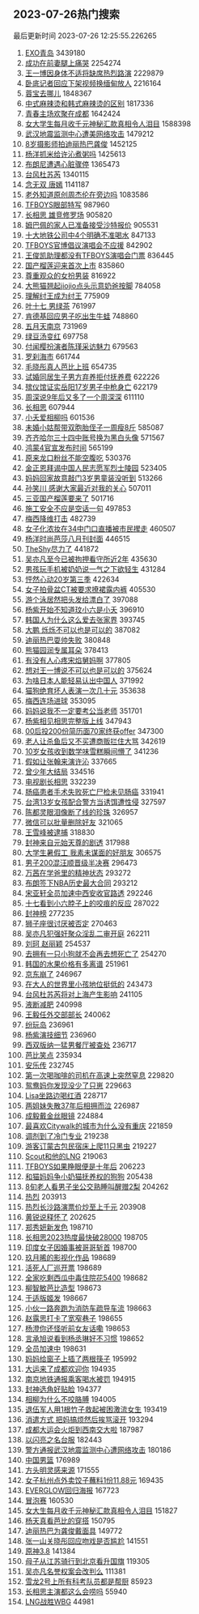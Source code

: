 ## 2023-07-26热门搜索 
最后更新时间 2023-07-26 12:25:55.226265 
1. [EXO青岛](https://s.weibo.com/weibo?q=EXO%E9%9D%92%E5%B2%9B&t=31&band_rank=6&Refer=top) 3439180
1. [成功在前妻腿上痛哭](https://s.weibo.com/weibo?q=%23%E6%88%90%E5%8A%9F%E5%9C%A8%E5%89%8D%E5%A6%BB%E8%85%BF%E4%B8%8A%E7%97%9B%E5%93%AD%23&t=31&band_rank=2&Refer=top) 2254274
1. [王一博因身体不适将缺席热烈路演](https://s.weibo.com/weibo?q=%23%E7%8E%8B%E4%B8%80%E5%8D%9A%E5%9B%A0%E8%BA%AB%E4%BD%93%E4%B8%8D%E9%80%82%E5%B0%86%E7%BC%BA%E5%B8%AD%E7%83%AD%E7%83%88%E8%B7%AF%E6%BC%94%23&t=31&band_rank=4&Refer=top) 2229879
1. [卧底记者回应下架视频换缅甸放人](https://s.weibo.com/weibo?q=%23%E5%8D%A7%E5%BA%95%E8%AE%B0%E8%80%85%E5%9B%9E%E5%BA%94%E4%B8%8B%E6%9E%B6%E8%A7%86%E9%A2%91%E6%8D%A2%E7%BC%85%E7%94%B8%E6%94%BE%E4%BA%BA%23&t=31&band_rank=44&Refer=top) 2216164
1. [蓉宝去哪儿](https://s.weibo.com/weibo?q=%23%E8%93%89%E5%AE%9D%E5%8E%BB%E5%93%AA%E5%84%BF%23&t=31&band_rank=3&Refer=top) 1848367
1. [中式麻辣烫和韩式麻辣烫的区别](https://s.weibo.com/weibo?q=%23%E4%B8%AD%E5%BC%8F%E9%BA%BB%E8%BE%A3%E7%83%AB%E5%92%8C%E9%9F%A9%E5%BC%8F%E9%BA%BB%E8%BE%A3%E7%83%AB%E7%9A%84%E5%8C%BA%E5%88%AB%23&t=31&band_rank=2&Refer=top) 1817336
1. [青春主场欢聚在成都](https://s.weibo.com/weibo?q=%23%E9%9D%92%E6%98%A5%E4%B8%BB%E5%9C%BA%E6%AC%A2%E8%81%9A%E5%9C%A8%E6%88%90%E9%83%BD%23&t=31&band_rank=3&Refer=top) 1642424
1. [女大学生每月收千元神秘汇款真相令人泪目](https://s.weibo.com/weibo?q=%23%E5%A5%B3%E5%A4%A7%E5%AD%A6%E7%94%9F%E6%AF%8F%E6%9C%88%E6%94%B6%E5%8D%83%E5%85%83%E7%A5%9E%E7%A7%98%E6%B1%87%E6%AC%BE%E7%9C%9F%E7%9B%B8%E4%BB%A4%E4%BA%BA%E6%B3%AA%E7%9B%AE%23&t=31&band_rank=4&Refer=top) 1588398
1. [武汉地震监测中心遭美网络攻击](https://s.weibo.com/weibo?q=%23%E6%AD%A6%E6%B1%89%E5%9C%B0%E9%9C%87%E7%9B%91%E6%B5%8B%E4%B8%AD%E5%BF%83%E9%81%AD%E7%BE%8E%E7%BD%91%E7%BB%9C%E6%94%BB%E5%87%BB%23&t=31&band_rank=5&Refer=top) 1479212
1. [8岁摄影师拍迪丽热巴龚俊](https://s.weibo.com/weibo?q=%238%E5%B2%81%E6%91%84%E5%BD%B1%E5%B8%88%E6%8B%8D%E8%BF%AA%E4%B8%BD%E7%83%AD%E5%B7%B4%E9%BE%9A%E4%BF%8A%23&t=31&band_rank=18&Refer=top) 1452125
1. [杨洋抓米给许沁煮粥吗](https://s.weibo.com/weibo?q=%23%E6%9D%A8%E6%B4%8B%E6%8A%93%E7%B1%B3%E7%BB%99%E8%AE%B8%E6%B2%81%E7%85%AE%E7%B2%A5%E5%90%97%23&t=31&band_rank=39&Refer=top) 1425613
1. [布朗尼遭遇心脏骤停](https://s.weibo.com/weibo?q=%23%E5%B8%83%E6%9C%97%E5%B0%BC%E9%81%AD%E9%81%87%E5%BF%83%E8%84%8F%E9%AA%A4%E5%81%9C%23&t=31&band_rank=1&Refer=top) 1365473
1. [台风杜苏芮](https://s.weibo.com/weibo?q=%E5%8F%B0%E9%A3%8E%E6%9D%9C%E8%8B%8F%E8%8A%AE&t=31&band_rank=4&Refer=top) 1340115
1. [念无双 唐嫣](https://s.weibo.com/weibo?q=%E5%BF%B5%E6%97%A0%E5%8F%8C%20%E5%94%90%E5%AB%A3&t=31&band_rank=15&Refer=top) 1141187
1. [老外知道原创周杰伦在旁边吗](https://s.weibo.com/weibo?q=%23%E8%80%81%E5%A4%96%E7%9F%A5%E9%81%93%E5%8E%9F%E5%88%9B%E5%91%A8%E6%9D%B0%E4%BC%A6%E5%9C%A8%E6%97%81%E8%BE%B9%E5%90%97%23&t=31&band_rank=11&Refer=top) 1083586
1. [TFBOYS眼部特写](https://s.weibo.com/weibo?q=%23TFBOYS%E7%9C%BC%E9%83%A8%E7%89%B9%E5%86%99%23&t=31&band_rank=11&Refer=top) 987960
1. [长相思 雄竞修罗场](https://s.weibo.com/weibo?q=%E9%95%BF%E7%9B%B8%E6%80%9D%20%E9%9B%84%E7%AB%9E%E4%BF%AE%E7%BD%97%E5%9C%BA&t=31&band_rank=6&Refer=top) 905820
1. [姆巴佩的家人已准备接受沙特报价](https://s.weibo.com/weibo?q=%23%E5%A7%86%E5%B7%B4%E4%BD%A9%E7%9A%84%E5%AE%B6%E4%BA%BA%E5%B7%B2%E5%87%86%E5%A4%87%E6%8E%A5%E5%8F%97%E6%B2%99%E7%89%B9%E6%8A%A5%E4%BB%B7%23&t=31&band_rank=5&Refer=top) 905531
1. [十大地铁公司中4个明确不准喝水](https://s.weibo.com/weibo?q=%23%E5%8D%81%E5%A4%A7%E5%9C%B0%E9%93%81%E5%85%AC%E5%8F%B8%E4%B8%AD4%E4%B8%AA%E6%98%8E%E7%A1%AE%E4%B8%8D%E5%87%86%E5%96%9D%E6%B0%B4%23&t=31&band_rank=23&Refer=top) 847133
1. [TFBOYS官博倡议演唱会不应援](https://s.weibo.com/weibo?q=%23TFBOYS%E5%AE%98%E5%8D%9A%E5%80%A1%E8%AE%AE%E6%BC%94%E5%94%B1%E4%BC%9A%E4%B8%8D%E5%BA%94%E6%8F%B4%23&t=31&band_rank=2&Refer=top) 842902
1. [王俊凯助理都没有TFBOYS演唱会门票](https://s.weibo.com/weibo?q=%23%E7%8E%8B%E4%BF%8A%E5%87%AF%E5%8A%A9%E7%90%86%E9%83%BD%E6%B2%A1%E6%9C%89TFBOYS%E6%BC%94%E5%94%B1%E4%BC%9A%E9%97%A8%E7%A5%A8%23&t=31&band_rank=14&Refer=top) 836445
1. [国产榴莲迎来首次上市](https://s.weibo.com/weibo?q=%23%E5%9B%BD%E4%BA%A7%E6%A6%B4%E8%8E%B2%E8%BF%8E%E6%9D%A5%E9%A6%96%E6%AC%A1%E4%B8%8A%E5%B8%82%23&t=31&band_rank=7&Refer=top) 835860
1. [尊重观众的女扮男装](https://s.weibo.com/weibo?q=%E5%B0%8A%E9%87%8D%E8%A7%82%E4%BC%97%E7%9A%84%E5%A5%B3%E6%89%AE%E7%94%B7%E8%A3%85&t=31&band_rank=20&Refer=top) 816922
1. [大熊猫翘起jiojio点头示意奶爸按脚](https://s.weibo.com/weibo?q=%23%E5%A4%A7%E7%86%8A%E7%8C%AB%E7%BF%98%E8%B5%B7jiojio%E7%82%B9%E5%A4%B4%E7%A4%BA%E6%84%8F%E5%A5%B6%E7%88%B8%E6%8C%89%E8%84%9A%23&t=31&band_rank=46&Refer=top) 784058
1. [理解纣王成为纣王](https://s.weibo.com/weibo?q=%23%E7%90%86%E8%A7%A3%E7%BA%A3%E7%8E%8B%E6%88%90%E4%B8%BA%E7%BA%A3%E7%8E%8B%23&t=31&band_rank=14&Refer=top) 775909
1. [叶十七 男绿茶](https://s.weibo.com/weibo?q=%E5%8F%B6%E5%8D%81%E4%B8%83%20%E7%94%B7%E7%BB%BF%E8%8C%B6&t=31&band_rank=4&Refer=top) 761997
1. [肯德基回应男子吃出生牛蛙](https://s.weibo.com/weibo?q=%23%E8%82%AF%E5%BE%B7%E5%9F%BA%E5%9B%9E%E5%BA%94%E7%94%B7%E5%AD%90%E5%90%83%E5%87%BA%E7%94%9F%E7%89%9B%E8%9B%99%23&t=31&band_rank=5&Refer=top) 748860
1. [五月天南京](https://s.weibo.com/weibo?q=%23%E4%BA%94%E6%9C%88%E5%A4%A9%E5%8D%97%E4%BA%AC%23&t=31&band_rank=26&Refer=top) 731969
1. [绿豆汤变红](https://s.weibo.com/weibo?q=%E7%BB%BF%E8%B1%86%E6%B1%A4%E5%8F%98%E7%BA%A2&t=31&band_rank=30&Refer=top) 697758
1. [付闻樱扮演者陈瑾采访魅力](https://s.weibo.com/weibo?q=%E4%BB%98%E9%97%BB%E6%A8%B1%E6%89%AE%E6%BC%94%E8%80%85%E9%99%88%E7%91%BE%E9%87%87%E8%AE%BF%E9%AD%85%E5%8A%9B&t=31&band_rank=31&Refer=top) 679563
1. [罗刹海市](https://s.weibo.com/weibo?q=%E7%BD%97%E5%88%B9%E6%B5%B7%E5%B8%82&t=31&band_rank=7&Refer=top) 661744
1. [毛晓彤真人芭比上班](https://s.weibo.com/weibo?q=%23%E6%AF%9B%E6%99%93%E5%BD%A4%E7%9C%9F%E4%BA%BA%E8%8A%AD%E6%AF%94%E4%B8%8A%E7%8F%AD%23&t=31&band_rank=12&Refer=top) 654735
1. [试婚同居生子男方弃养拒付抚养费](https://s.weibo.com/weibo?q=%23%E8%AF%95%E5%A9%9A%E5%90%8C%E5%B1%85%E7%94%9F%E5%AD%90%E7%94%B7%E6%96%B9%E5%BC%83%E5%85%BB%E6%8B%92%E4%BB%98%E6%8A%9A%E5%85%BB%E8%B4%B9%23&t=31&band_rank=36&Refer=top) 622226
1. [殡仪馆证实岳阳17岁男子中枪身亡](https://s.weibo.com/weibo?q=%23%E6%AE%A1%E4%BB%AA%E9%A6%86%E8%AF%81%E5%AE%9E%E5%B2%B3%E9%98%B317%E5%B2%81%E7%94%B7%E5%AD%90%E4%B8%AD%E6%9E%AA%E8%BA%AB%E4%BA%A1%23&t=31&band_rank=11&Refer=top) 622179
1. [周深说9年后又多了一个周深深](https://s.weibo.com/weibo?q=%23%E5%91%A8%E6%B7%B1%E8%AF%B49%E5%B9%B4%E5%90%8E%E5%8F%88%E5%A4%9A%E4%BA%86%E4%B8%80%E4%B8%AA%E5%91%A8%E6%B7%B1%E6%B7%B1%23&t=31&band_rank=14&Refer=top) 611110
1. [长相思](https://s.weibo.com/weibo?q=%E9%95%BF%E7%9B%B8%E6%80%9D&t=31&band_rank=8&Refer=top) 607944
1. [小夭爱相柳吗](https://s.weibo.com/weibo?q=%23%E5%B0%8F%E5%A4%AD%E7%88%B1%E7%9B%B8%E6%9F%B3%E5%90%97%23&t=31&band_rank=12&Refer=top) 601536
1. [未婚小姑帮带双胞胎侄子一周瘦8斤](https://s.weibo.com/weibo?q=%23%E6%9C%AA%E5%A9%9A%E5%B0%8F%E5%A7%91%E5%B8%AE%E5%B8%A6%E5%8F%8C%E8%83%9E%E8%83%8E%E4%BE%84%E5%AD%90%E4%B8%80%E5%91%A8%E7%98%A68%E6%96%A4%23&t=31&band_rank=18&Refer=top) 585087
1. [齐齐哈尔三十四中账号换为黑白头像](https://s.weibo.com/weibo?q=%23%E9%BD%90%E9%BD%90%E5%93%88%E5%B0%94%E4%B8%89%E5%8D%81%E5%9B%9B%E4%B8%AD%E8%B4%A6%E5%8F%B7%E6%8D%A2%E4%B8%BA%E9%BB%91%E7%99%BD%E5%A4%B4%E5%83%8F%23&t=31&band_rank=15&Refer=top) 571567
1. [鸿蒙4官宣发布时间](https://s.weibo.com/weibo?q=%23%E9%B8%BF%E8%92%994%E5%AE%98%E5%AE%A3%E5%8F%91%E5%B8%83%E6%97%B6%E9%97%B4%23&t=31&band_rank=28&Refer=top) 565199
1. [原来龙口粉丝不能空腹吃](https://s.weibo.com/weibo?q=%E5%8E%9F%E6%9D%A5%E9%BE%99%E5%8F%A3%E7%B2%89%E4%B8%9D%E4%B8%8D%E8%83%BD%E7%A9%BA%E8%85%B9%E5%90%83&t=31&band_rank=14&Refer=top) 530376
1. [金正恩拜谒中国人民志愿军烈士陵园](https://s.weibo.com/weibo?q=%23%E9%87%91%E6%AD%A3%E6%81%A9%E6%8B%9C%E8%B0%92%E4%B8%AD%E5%9B%BD%E4%BA%BA%E6%B0%91%E5%BF%97%E6%84%BF%E5%86%9B%E7%83%88%E5%A3%AB%E9%99%B5%E5%9B%AD%23&t=31&band_rank=31&Refer=top) 523405
1. [妈妈回家故意敲门3岁男童装没听到](https://s.weibo.com/weibo?q=%23%E5%A6%88%E5%A6%88%E5%9B%9E%E5%AE%B6%E6%95%85%E6%84%8F%E6%95%B2%E9%97%A83%E5%B2%81%E7%94%B7%E7%AB%A5%E8%A3%85%E6%B2%A1%E5%90%AC%E5%88%B0%23&t=31&band_rank=14&Refer=top) 513266
1. [孙笑川 感谢大家最近对我的关心](https://s.weibo.com/weibo?q=%E5%AD%99%E7%AC%91%E5%B7%9D%20%E6%84%9F%E8%B0%A2%E5%A4%A7%E5%AE%B6%E6%9C%80%E8%BF%91%E5%AF%B9%E6%88%91%E7%9A%84%E5%85%B3%E5%BF%83&t=31&band_rank=9&Refer=top) 507011
1. [三亚国产榴莲要来了](https://s.weibo.com/weibo?q=%23%E4%B8%89%E4%BA%9A%E5%9B%BD%E4%BA%A7%E6%A6%B4%E8%8E%B2%E8%A6%81%E6%9D%A5%E4%BA%86%23&t=31&band_rank=10&Refer=top) 501716
1. [施工安全不应是空话一句](https://s.weibo.com/weibo?q=%23%E6%96%BD%E5%B7%A5%E5%AE%89%E5%85%A8%E4%B8%8D%E5%BA%94%E6%98%AF%E7%A9%BA%E8%AF%9D%E4%B8%80%E5%8F%A5%23&t=31&band_rank=10&Refer=top) 497853
1. [梅西降维打击](https://s.weibo.com/weibo?q=%23%E6%A2%85%E8%A5%BF%E9%99%8D%E7%BB%B4%E6%89%93%E5%87%BB%23&t=31&band_rank=43&Refer=top) 482739
1. [女子化浓妆在34中门口直播被市民撵走](https://s.weibo.com/weibo?q=%23%E5%A5%B3%E5%AD%90%E5%8C%96%E6%B5%93%E5%A6%86%E5%9C%A834%E4%B8%AD%E9%97%A8%E5%8F%A3%E7%9B%B4%E6%92%AD%E8%A2%AB%E5%B8%82%E6%B0%91%E6%92%B5%E8%B5%B0%23&t=31&band_rank=12&Refer=top) 460507
1. [杨洋时尚芭莎八月刊封面](https://s.weibo.com/weibo?q=%23%E6%9D%A8%E6%B4%8B%E6%97%B6%E5%B0%9A%E8%8A%AD%E8%8E%8E%E5%85%AB%E6%9C%88%E5%88%8A%E5%B0%81%E9%9D%A2%23&t=31&band_rank=22&Refer=top) 446515
1. [TheShy尽力了](https://s.weibo.com/weibo?q=TheShy%E5%B0%BD%E5%8A%9B%E4%BA%86&t=31&band_rank=25&Refer=top) 441872
1. [吴亦凡至今已被拘押看守所近2年](https://s.weibo.com/weibo?q=%23%E5%90%B4%E4%BA%A6%E5%87%A1%E8%87%B3%E4%BB%8A%E5%B7%B2%E8%A2%AB%E6%8B%98%E6%8A%BC%E7%9C%8B%E5%AE%88%E6%89%80%E8%BF%912%E5%B9%B4%23&t=31&band_rank=13&Refer=top) 435630
1. [男孩玩手机被奶奶说一气之下欲轻生](https://s.weibo.com/weibo?q=%23%E7%94%B7%E5%AD%A9%E7%8E%A9%E6%89%8B%E6%9C%BA%E8%A2%AB%E5%A5%B6%E5%A5%B6%E8%AF%B4%E4%B8%80%E6%B0%94%E4%B9%8B%E4%B8%8B%E6%AC%B2%E8%BD%BB%E7%94%9F%23&t=31&band_rank=33&Refer=top) 431284
1. [怦然心动20岁第三季](https://s.weibo.com/weibo?q=%23%E6%80%A6%E7%84%B6%E5%BF%83%E5%8A%A820%E5%B2%81%E7%AC%AC%E4%B8%89%E5%AD%A3%23&t=31&band_rank=16&Refer=top) 422634
1. [女子拍骨盆CT被要求撩裙露内裤](https://s.weibo.com/weibo?q=%23%E5%A5%B3%E5%AD%90%E6%8B%8D%E9%AA%A8%E7%9B%86CT%E8%A2%AB%E8%A6%81%E6%B1%82%E6%92%A9%E8%A3%99%E9%9C%B2%E5%86%85%E8%A3%A4%23&t=31&band_rank=32&Refer=top) 405530
1. [游个泳居然把头发给漂白了](https://s.weibo.com/weibo?q=%23%E6%B8%B8%E4%B8%AA%E6%B3%B3%E5%B1%85%E7%84%B6%E6%8A%8A%E5%A4%B4%E5%8F%91%E7%BB%99%E6%BC%82%E7%99%BD%E4%BA%86%23&t=31&band_rank=22&Refer=top) 397088
1. [杨紫开始不知道玟小六是小夭](https://s.weibo.com/weibo?q=%23%E6%9D%A8%E7%B4%AB%E5%BC%80%E5%A7%8B%E4%B8%8D%E7%9F%A5%E9%81%93%E7%8E%9F%E5%B0%8F%E5%85%AD%E6%98%AF%E5%B0%8F%E5%A4%AD%23&t=31&band_rank=16&Refer=top) 396910
1. [韩国人为什么这么爱去张家界](https://s.weibo.com/weibo?q=%23%E9%9F%A9%E5%9B%BD%E4%BA%BA%E4%B8%BA%E4%BB%80%E4%B9%88%E8%BF%99%E4%B9%88%E7%88%B1%E5%8E%BB%E5%BC%A0%E5%AE%B6%E7%95%8C%23&t=31&band_rank=21&Refer=top) 393745
1. [大鹏 烁烁不可以也是可以的](https://s.weibo.com/weibo?q=%E5%A4%A7%E9%B9%8F%20%E7%83%81%E7%83%81%E4%B8%8D%E5%8F%AF%E4%BB%A5%E4%B9%9F%E6%98%AF%E5%8F%AF%E4%BB%A5%E7%9A%84&t=31&band_rank=41&Refer=top) 387082
1. [迪丽热巴耍帅失败](https://s.weibo.com/weibo?q=%23%E8%BF%AA%E4%B8%BD%E7%83%AD%E5%B7%B4%E8%80%8D%E5%B8%85%E5%A4%B1%E8%B4%A5%23&t=31&band_rank=24&Refer=top) 380848
1. [熊猫园润专属耳朵](https://s.weibo.com/weibo?q=%23%E7%86%8A%E7%8C%AB%E5%9B%AD%E6%B6%A6%E4%B8%93%E5%B1%9E%E8%80%B3%E6%9C%B5%23&t=31&band_rank=49&Refer=top) 378413
1. [有没有人心疼宋焰舅妈啊](https://s.weibo.com/weibo?q=%23%E6%9C%89%E6%B2%A1%E6%9C%89%E4%BA%BA%E5%BF%83%E7%96%BC%E5%AE%8B%E7%84%B0%E8%88%85%E5%A6%88%E5%95%8A%23&t=31&band_rank=17&Refer=top) 377805
1. [想对王一博说不可以也是可以的](https://s.weibo.com/weibo?q=%23%E6%83%B3%E5%AF%B9%E7%8E%8B%E4%B8%80%E5%8D%9A%E8%AF%B4%E4%B8%8D%E5%8F%AF%E4%BB%A5%E4%B9%9F%E6%98%AF%E5%8F%AF%E4%BB%A5%E7%9A%84%23&t=31&band_rank=15&Refer=top) 375624
1. [为啥日本人能轻易认出中国人](https://s.weibo.com/weibo?q=%23%E4%B8%BA%E5%95%A5%E6%97%A5%E6%9C%AC%E4%BA%BA%E8%83%BD%E8%BD%BB%E6%98%93%E8%AE%A4%E5%87%BA%E4%B8%AD%E5%9B%BD%E4%BA%BA%23&t=31&band_rank=21&Refer=top) 371992
1. [猫狗绝育坏人表演一次几十元](https://s.weibo.com/weibo?q=%23%E7%8C%AB%E7%8B%97%E7%BB%9D%E8%82%B2%E5%9D%8F%E4%BA%BA%E8%A1%A8%E6%BC%94%E4%B8%80%E6%AC%A1%E5%87%A0%E5%8D%81%E5%85%83%23&t=31&band_rank=38&Refer=top) 353638
1. [梅西连场进球](https://s.weibo.com/weibo?q=%23%E6%A2%85%E8%A5%BF%E8%BF%9E%E5%9C%BA%E8%BF%9B%E7%90%83%23&t=31&band_rank=17&Refer=top) 353095
1. [妈妈说我不一定要考公当老师](https://s.weibo.com/weibo?q=%23%E5%A6%88%E5%A6%88%E8%AF%B4%E6%88%91%E4%B8%8D%E4%B8%80%E5%AE%9A%E8%A6%81%E8%80%83%E5%85%AC%E5%BD%93%E8%80%81%E5%B8%88%23&t=31&band_rank=29&Refer=top) 351701
1. [杨紫相见相思完整版上线](https://s.weibo.com/weibo?q=%23%E6%9D%A8%E7%B4%AB%E7%9B%B8%E8%A7%81%E7%9B%B8%E6%80%9D%E5%AE%8C%E6%95%B4%E7%89%88%E4%B8%8A%E7%BA%BF%23&t=31&band_rank=33&Refer=top) 347943
1. [00后投200份简历面70家终获offer](https://s.weibo.com/weibo?q=%2300%E5%90%8E%E6%8A%95200%E4%BB%BD%E7%AE%80%E5%8E%86%E9%9D%A270%E5%AE%B6%E7%BB%88%E8%8E%B7offer%23&t=31&band_rank=22&Refer=top) 347300
1. [老人让杀鱼后又不买遭商贩拦住大骂](https://s.weibo.com/weibo?q=%23%E8%80%81%E4%BA%BA%E8%AE%A9%E6%9D%80%E9%B1%BC%E5%90%8E%E5%8F%88%E4%B8%8D%E4%B9%B0%E9%81%AD%E5%95%86%E8%B4%A9%E6%8B%A6%E4%BD%8F%E5%A4%A7%E9%AA%82%23&t=31&band_rank=23&Refer=top) 342619
1. [10岁女孩收到数学味雪糕瞬间懵了](https://s.weibo.com/weibo?q=%2310%E5%B2%81%E5%A5%B3%E5%AD%A9%E6%94%B6%E5%88%B0%E6%95%B0%E5%AD%A6%E5%91%B3%E9%9B%AA%E7%B3%95%E7%9E%AC%E9%97%B4%E6%87%B5%E4%BA%86%23&t=31&band_rank=33&Refer=top) 341236
1. [假如让张翰来演许沁](https://s.weibo.com/weibo?q=%23%E5%81%87%E5%A6%82%E8%AE%A9%E5%BC%A0%E7%BF%B0%E6%9D%A5%E6%BC%94%E8%AE%B8%E6%B2%81%23&t=31&band_rank=26&Refer=top) 337665
1. [曾少年大结局](https://s.weibo.com/weibo?q=%E6%9B%BE%E5%B0%91%E5%B9%B4%E5%A4%A7%E7%BB%93%E5%B1%80&t=31&band_rank=19&Refer=top) 334516
1. [电视剧长相思](https://s.weibo.com/weibo?q=%E7%94%B5%E8%A7%86%E5%89%A7%E9%95%BF%E7%9B%B8%E6%80%9D&t=31&band_rank=20&Refer=top) 332239
1. [肠癌患者手术失败死亡尸检未见肠癌](https://s.weibo.com/weibo?q=%23%E8%82%A0%E7%99%8C%E6%82%A3%E8%80%85%E6%89%8B%E6%9C%AF%E5%A4%B1%E8%B4%A5%E6%AD%BB%E4%BA%A1%E5%B0%B8%E6%A3%80%E6%9C%AA%E8%A7%81%E8%82%A0%E7%99%8C%23&t=31&band_rank=21&Refer=top) 331941
1. [台湾13岁女孩配合警方当诱饵遭性侵](https://s.weibo.com/weibo?q=%23%E5%8F%B0%E6%B9%BE13%E5%B2%81%E5%A5%B3%E5%AD%A9%E9%85%8D%E5%90%88%E8%AD%A6%E6%96%B9%E5%BD%93%E8%AF%B1%E9%A5%B5%E9%81%AD%E6%80%A7%E4%BE%B5%23&t=31&band_rank=22&Refer=top) 327597
1. [陈都灵眼泪像断了线的珍珠](https://s.weibo.com/weibo?q=%23%E9%99%88%E9%83%BD%E7%81%B5%E7%9C%BC%E6%B3%AA%E5%83%8F%E6%96%AD%E4%BA%86%E7%BA%BF%E7%9A%84%E7%8F%8D%E7%8F%A0%23&t=31&band_rank=25&Refer=top) 326957
1. [微信可以批量删除好友](https://s.weibo.com/weibo?q=%23%E5%BE%AE%E4%BF%A1%E5%8F%AF%E4%BB%A5%E6%89%B9%E9%87%8F%E5%88%A0%E9%99%A4%E5%A5%BD%E5%8F%8B%23&t=31&band_rank=23&Refer=top) 321065
1. [王雪峰被逮捕](https://s.weibo.com/weibo?q=%23%E7%8E%8B%E9%9B%AA%E5%B3%B0%E8%A2%AB%E9%80%AE%E6%8D%95%23&t=31&band_rank=24&Refer=top) 318830
1. [封神来自元始天尊的剧透](https://s.weibo.com/weibo?q=%23%E5%B0%81%E7%A5%9E%E6%9D%A5%E8%87%AA%E5%85%83%E5%A7%8B%E5%A4%A9%E5%B0%8A%E7%9A%84%E5%89%A7%E9%80%8F%23&t=31&band_rank=40&Refer=top) 317988
1. [大学生暑假工 我素未谋面的好朋友](https://s.weibo.com/weibo?q=%E5%A4%A7%E5%AD%A6%E7%94%9F%E6%9A%91%E5%81%87%E5%B7%A5%20%E6%88%91%E7%B4%A0%E6%9C%AA%E8%B0%8B%E9%9D%A2%E7%9A%84%E5%A5%BD%E6%9C%8B%E5%8F%8B&t=31&band_rank=32&Refer=top) 306575
1. [男子200混汪顺晋级半决赛](https://s.weibo.com/weibo?q=%23%E7%94%B7%E5%AD%90200%E6%B7%B7%E6%B1%AA%E9%A1%BA%E6%99%8B%E7%BA%A7%E5%8D%8A%E5%86%B3%E8%B5%9B%23&t=31&band_rank=26&Refer=top) 296473
1. [万茜在学爸里的精神状态](https://s.weibo.com/weibo?q=%23%E4%B8%87%E8%8C%9C%E5%9C%A8%E5%AD%A6%E7%88%B8%E9%87%8C%E7%9A%84%E7%B2%BE%E7%A5%9E%E7%8A%B6%E6%80%81%23&t=31&band_rank=28&Refer=top) 293272
1. [布朗签下NBA历史最大合同](https://s.weibo.com/weibo?q=%23%E5%B8%83%E6%9C%97%E7%AD%BE%E4%B8%8BNBA%E5%8E%86%E5%8F%B2%E6%9C%80%E5%A4%A7%E5%90%88%E5%90%8C%23&t=31&band_rank=28&Refer=top) 293212
1. [宋亚轩全员加速中西安收官路透](https://s.weibo.com/weibo?q=%23%E5%AE%8B%E4%BA%9A%E8%BD%A9%E5%85%A8%E5%91%98%E5%8A%A0%E9%80%9F%E4%B8%AD%E8%A5%BF%E5%AE%89%E6%94%B6%E5%AE%98%E8%B7%AF%E9%80%8F%23&t=31&band_rank=31&Refer=top) 292246
1. [十七看到小六脖子上的咬痕的反应](https://s.weibo.com/weibo?q=%23%E5%8D%81%E4%B8%83%E7%9C%8B%E5%88%B0%E5%B0%8F%E5%85%AD%E8%84%96%E5%AD%90%E4%B8%8A%E7%9A%84%E5%92%AC%E7%97%95%E7%9A%84%E5%8F%8D%E5%BA%94%23&t=31&band_rank=49&Refer=top) 287022
1. [封神榜](https://s.weibo.com/weibo?q=%E5%B0%81%E7%A5%9E%E6%A6%9C&t=31&band_rank=27&Refer=top) 277235
1. [狮子座很讨厌被否定](https://s.weibo.com/weibo?q=%E7%8B%AE%E5%AD%90%E5%BA%A7%E5%BE%88%E8%AE%A8%E5%8E%8C%E8%A2%AB%E5%90%A6%E5%AE%9A&t=31&band_rank=50&Refer=top) 270463
1. [吴亦凡犯强奸聚众淫乱二审开庭](https://s.weibo.com/weibo?q=%23%E5%90%B4%E4%BA%A6%E5%87%A1%E7%8A%AF%E5%BC%BA%E5%A5%B8%E8%81%9A%E4%BC%97%E6%B7%AB%E4%B9%B1%E4%BA%8C%E5%AE%A1%E5%BC%80%E5%BA%AD%23&t=31&band_rank=39&Refer=top) 262211
1. [刘珂 赵丽颖](https://s.weibo.com/weibo?q=%E5%88%98%E7%8F%82%20%E8%B5%B5%E4%B8%BD%E9%A2%96&t=31&band_rank=28&Refer=top) 254537
1. [去拥有一只小狗就不会再去想死亡了](https://s.weibo.com/weibo?q=%E5%8E%BB%E6%8B%A5%E6%9C%89%E4%B8%80%E5%8F%AA%E5%B0%8F%E7%8B%97%E5%B0%B1%E4%B8%8D%E4%BC%9A%E5%86%8D%E5%8E%BB%E6%83%B3%E6%AD%BB%E4%BA%A1%E4%BA%86&t=31&band_rank=29&Refer=top) 254270
1. [韩国的水果价格有多离谱](https://s.weibo.com/weibo?q=%E9%9F%A9%E5%9B%BD%E7%9A%84%E6%B0%B4%E6%9E%9C%E4%BB%B7%E6%A0%BC%E6%9C%89%E5%A4%9A%E7%A6%BB%E8%B0%B1&t=31&band_rank=30&Refer=top) 251961
1. [京东崩了](https://s.weibo.com/weibo?q=%E4%BA%AC%E4%B8%9C%E5%B4%A9%E4%BA%86&t=31&band_rank=31&Refer=top) 246967
1. [在大人的世界里小孩地位挺低的](https://s.weibo.com/weibo?q=%23%E5%9C%A8%E5%A4%A7%E4%BA%BA%E7%9A%84%E4%B8%96%E7%95%8C%E9%87%8C%E5%B0%8F%E5%AD%A9%E5%9C%B0%E4%BD%8D%E6%8C%BA%E4%BD%8E%E7%9A%84%23&t=31&band_rank=32&Refer=top) 243473
1. [台风杜苏芮将对上海产生影响](https://s.weibo.com/weibo?q=%23%E5%8F%B0%E9%A3%8E%E6%9D%9C%E8%8B%8F%E8%8A%AE%E5%B0%86%E5%AF%B9%E4%B8%8A%E6%B5%B7%E4%BA%A7%E7%94%9F%E5%BD%B1%E5%93%8D%23&t=31&band_rank=34&Refer=top) 241105
1. [液断减肥](https://s.weibo.com/weibo?q=%E6%B6%B2%E6%96%AD%E5%87%8F%E8%82%A5&t=31&band_rank=37&Refer=top) 240998
1. [王毅任外交部部长](https://s.weibo.com/weibo?q=%23%E7%8E%8B%E6%AF%85%E4%BB%BB%E5%A4%96%E4%BA%A4%E9%83%A8%E9%83%A8%E9%95%BF%23&t=31&band_rank=33&Refer=top) 240062
1. [纷玩岛](https://s.weibo.com/weibo?q=%E7%BA%B7%E7%8E%A9%E5%B2%9B&t=31&band_rank=41&Refer=top) 236961
1. [杨紫演技细节](https://s.weibo.com/weibo?q=%23%E6%9D%A8%E7%B4%AB%E6%BC%94%E6%8A%80%E7%BB%86%E8%8A%82%23&t=31&band_rank=20&Refer=top) 236960
1. [西双版纳一猛男餐厅被查处](https://s.weibo.com/weibo?q=%23%E8%A5%BF%E5%8F%8C%E7%89%88%E7%BA%B3%E4%B8%80%E7%8C%9B%E7%94%B7%E9%A4%90%E5%8E%85%E8%A2%AB%E6%9F%A5%E5%A4%84%23&t=31&band_rank=35&Refer=top) 236717
1. [芭比笑点](https://s.weibo.com/weibo?q=%E8%8A%AD%E6%AF%94%E7%AC%91%E7%82%B9&t=31&band_rank=34&Refer=top) 235934
1. [安乐传](https://s.weibo.com/weibo?q=%E5%AE%89%E4%B9%90%E4%BC%A0&t=31&band_rank=35&Refer=top) 232745
1. [第一次喝咖啡的司机在高速上突然窒息](https://s.weibo.com/weibo?q=%23%E7%AC%AC%E4%B8%80%E6%AC%A1%E5%96%9D%E5%92%96%E5%95%A1%E7%9A%84%E5%8F%B8%E6%9C%BA%E5%9C%A8%E9%AB%98%E9%80%9F%E4%B8%8A%E7%AA%81%E7%84%B6%E7%AA%92%E6%81%AF%23&t=31&band_rank=35&Refer=top) 229820
1. [鸳鸯妈你发现没少了只崽](https://s.weibo.com/weibo?q=%23%E9%B8%B3%E9%B8%AF%E5%A6%88%E4%BD%A0%E5%8F%91%E7%8E%B0%E6%B2%A1%E5%B0%91%E4%BA%86%E5%8F%AA%E5%B4%BD%23&t=31&band_rank=37&Refer=top) 229663
1. [Lisa坐路边喝红酒](https://s.weibo.com/weibo?q=%23Lisa%E5%9D%90%E8%B7%AF%E8%BE%B9%E5%96%9D%E7%BA%A2%E9%85%92%23&t=31&band_rank=36&Refer=top) 228717
1. [两姐妹失散37年后相拥而泣](https://s.weibo.com/weibo?q=%23%E4%B8%A4%E5%A7%90%E5%A6%B9%E5%A4%B1%E6%95%A337%E5%B9%B4%E5%90%8E%E7%9B%B8%E6%8B%A5%E8%80%8C%E6%B3%A3%23&t=31&band_rank=38&Refer=top) 226987
1. [成毅戴金丝眼镜](https://s.weibo.com/weibo?q=%23%E6%88%90%E6%AF%85%E6%88%B4%E9%87%91%E4%B8%9D%E7%9C%BC%E9%95%9C%23&t=31&band_rank=48&Refer=top) 224884
1. [最喜欢Citywalk的城市为什么没有重庆](https://s.weibo.com/weibo?q=%23%E6%9C%80%E5%96%9C%E6%AC%A2Citywalk%E7%9A%84%E5%9F%8E%E5%B8%82%E4%B8%BA%E4%BB%80%E4%B9%88%E6%B2%A1%E6%9C%89%E9%87%8D%E5%BA%86%23&t=31&band_rank=36&Refer=top) 221859
1. [调剂到了冷门专业](https://s.weibo.com/weibo?q=%23%E8%B0%83%E5%89%82%E5%88%B0%E4%BA%86%E5%86%B7%E9%97%A8%E4%B8%93%E4%B8%9A%23&t=31&band_rank=25&Refer=top) 219238
1. [游客订蒙古包民宿床上爬11只黑虫](https://s.weibo.com/weibo?q=%23%E6%B8%B8%E5%AE%A2%E8%AE%A2%E8%92%99%E5%8F%A4%E5%8C%85%E6%B0%91%E5%AE%BF%E5%BA%8A%E4%B8%8A%E7%88%AC11%E5%8F%AA%E9%BB%91%E8%99%AB%23&t=31&band_rank=31&Refer=top) 219227
1. [Scout和他的LNG](https://s.weibo.com/weibo?q=Scout%E5%92%8C%E4%BB%96%E7%9A%84LNG&t=31&band_rank=38&Refer=top) 219063
1. [TFBOYS如果睁眼便是十年后](https://s.weibo.com/weibo?q=%23TFBOYS%E5%A6%82%E6%9E%9C%E7%9D%81%E7%9C%BC%E4%BE%BF%E6%98%AF%E5%8D%81%E5%B9%B4%E5%90%8E%23&t=31&band_rank=47&Refer=top) 206223
1. [和猫妈妈争小奶猫抚养权的狗狗](https://s.weibo.com/weibo?q=%23%E5%92%8C%E7%8C%AB%E5%A6%88%E5%A6%88%E4%BA%89%E5%B0%8F%E5%A5%B6%E7%8C%AB%E6%8A%9A%E5%85%BB%E6%9D%83%E7%9A%84%E7%8B%97%E7%8B%97%23&t=31&band_rank=41&Refer=top) 205438
1. [8旬老人看男子坐公交熟睡叫醒赠2梨](https://s.weibo.com/weibo?q=%238%E6%97%AC%E8%80%81%E4%BA%BA%E7%9C%8B%E7%94%B7%E5%AD%90%E5%9D%90%E5%85%AC%E4%BA%A4%E7%86%9F%E7%9D%A1%E5%8F%AB%E9%86%92%E8%B5%A02%E6%A2%A8%23&t=31&band_rank=49&Refer=top) 204262
1. [热烈](https://s.weibo.com/weibo?q=%E7%83%AD%E7%83%88&t=31&band_rank=47&Refer=top) 203913
1. [热烈长沙路演票价炒至上千元](https://s.weibo.com/weibo?q=%23%E7%83%AD%E7%83%88%E9%95%BF%E6%B2%99%E8%B7%AF%E6%BC%94%E7%A5%A8%E4%BB%B7%E7%82%92%E8%87%B3%E4%B8%8A%E5%8D%83%E5%85%83%23&t=31&band_rank=42&Refer=top) 203908
1. [黄锐说释怀了](https://s.weibo.com/weibo?q=%23%E9%BB%84%E9%94%90%E8%AF%B4%E9%87%8A%E6%80%80%E4%BA%86%23&t=31&band_rank=40&Refer=top) 202625
1. [郑秀妍新发色](https://s.weibo.com/weibo?q=%23%E9%83%91%E7%A7%80%E5%A6%8D%E6%96%B0%E5%8F%91%E8%89%B2%23&t=31&band_rank=28&Refer=top) 198710
1. [长相思2023热度最快破28000](https://s.weibo.com/weibo?q=%23%E9%95%BF%E7%9B%B8%E6%80%9D2023%E7%83%AD%E5%BA%A6%E6%9C%80%E5%BF%AB%E7%A0%B428000%23&t=31&band_rank=29&Refer=top) 198705
1. [印度女子因婚事被哥哥斩首](https://s.weibo.com/weibo?q=%23%E5%8D%B0%E5%BA%A6%E5%A5%B3%E5%AD%90%E5%9B%A0%E5%A9%9A%E4%BA%8B%E8%A2%AB%E5%93%A5%E5%93%A5%E6%96%A9%E9%A6%96%23&t=31&band_rank=47&Refer=top) 198700
1. [玖月晞的影视化作品](https://s.weibo.com/weibo?q=%23%E7%8E%96%E6%9C%88%E6%99%9E%E7%9A%84%E5%BD%B1%E8%A7%86%E5%8C%96%E4%BD%9C%E5%93%81%23&t=31&band_rank=48&Refer=top) 198689
1. [活死人厂巡开票](https://s.weibo.com/weibo?q=%23%E6%B4%BB%E6%AD%BB%E4%BA%BA%E5%8E%82%E5%B7%A1%E5%BC%80%E7%A5%A8%23&t=31&band_rank=39&Refer=top) 198689
1. [全家吃剩西瓜中毒住院花5400](https://s.weibo.com/weibo?q=%23%E5%85%A8%E5%AE%B6%E5%90%83%E5%89%A9%E8%A5%BF%E7%93%9C%E4%B8%AD%E6%AF%92%E4%BD%8F%E9%99%A2%E8%8A%B15400%23&t=31&band_rank=46&Refer=top) 198682
1. [柳智敏芭比造型](https://s.weibo.com/weibo?q=%23%E6%9F%B3%E6%99%BA%E6%95%8F%E8%8A%AD%E6%AF%94%E9%80%A0%E5%9E%8B%23&t=31&band_rank=50&Refer=top) 198673
1. [于适版姬发](https://s.weibo.com/weibo?q=%E4%BA%8E%E9%80%82%E7%89%88%E5%A7%AC%E5%8F%91&t=31&band_rank=44&Refer=top) 198667
1. [小伙一路奔跑为消防车疏导车流](https://s.weibo.com/weibo?q=%23%E5%B0%8F%E4%BC%99%E4%B8%80%E8%B7%AF%E5%A5%94%E8%B7%91%E4%B8%BA%E6%B6%88%E9%98%B2%E8%BD%A6%E7%96%8F%E5%AF%BC%E8%BD%A6%E6%B5%81%23&t=31&band_rank=45&Refer=top) 198663
1. [赵露思打卡了宽窄巷子](https://s.weibo.com/weibo?q=%23%E8%B5%B5%E9%9C%B2%E6%80%9D%E6%89%93%E5%8D%A1%E4%BA%86%E5%AE%BD%E7%AA%84%E5%B7%B7%E5%AD%90%23&t=31&band_rank=49&Refer=top) 198655
1. [杨澄你还怪听前女友话嘞](https://s.weibo.com/weibo?q=%23%E6%9D%A8%E6%BE%84%E4%BD%A0%E8%BF%98%E6%80%AA%E5%90%AC%E5%89%8D%E5%A5%B3%E5%8F%8B%E8%AF%9D%E5%98%9E%23&t=31&band_rank=42&Refer=top) 198653
1. [言承旭说看到杨丞琳好不习惯](https://s.weibo.com/weibo?q=%23%E8%A8%80%E6%89%BF%E6%97%AD%E8%AF%B4%E7%9C%8B%E5%88%B0%E6%9D%A8%E4%B8%9E%E7%90%B3%E5%A5%BD%E4%B8%8D%E4%B9%A0%E6%83%AF%23&t=31&band_rank=43&Refer=top) 198652
1. [全员加速中](https://s.weibo.com/weibo?q=%E5%85%A8%E5%91%98%E5%8A%A0%E9%80%9F%E4%B8%AD&t=31&band_rank=43&Refer=top) 198631
1. [妈妈给窗子上插了两根筷子](https://s.weibo.com/weibo?q=%23%E5%A6%88%E5%A6%88%E7%BB%99%E7%AA%97%E5%AD%90%E4%B8%8A%E6%8F%92%E4%BA%86%E4%B8%A4%E6%A0%B9%E7%AD%B7%E5%AD%90%23&t=31&band_rank=28&Refer=top) 195992
1. [大运来了成都欢迎你](https://s.weibo.com/weibo?q=%23%E5%A4%A7%E8%BF%90%E6%9D%A5%E4%BA%86%E6%88%90%E9%83%BD%E6%AC%A2%E8%BF%8E%E4%BD%A0%23&t=31&band_rank=39&Refer=top) 194935
1. [南京地铁通报乘客喝水被罚](https://s.weibo.com/weibo?q=%23%E5%8D%97%E4%BA%AC%E5%9C%B0%E9%93%81%E9%80%9A%E6%8A%A5%E4%B9%98%E5%AE%A2%E5%96%9D%E6%B0%B4%E8%A2%AB%E7%BD%9A%23&t=31&band_rank=33&Refer=top) 194915
1. [封神选角好贴脸](https://s.weibo.com/weibo?q=%23%E5%B0%81%E7%A5%9E%E9%80%89%E8%A7%92%E5%A5%BD%E8%B4%B4%E8%84%B8%23&t=31&band_rank=48&Refer=top) 194377
1. [相柳为什么不咬胳膊](https://s.weibo.com/weibo?q=%23%E7%9B%B8%E6%9F%B3%E4%B8%BA%E4%BB%80%E4%B9%88%E4%B8%8D%E5%92%AC%E8%83%B3%E8%86%8A%23&t=31&band_rank=44&Refer=top) 194005
1. [退伍军人用1根竹子救起被困激流女生](https://s.weibo.com/weibo?q=%23%E9%80%80%E4%BC%8D%E5%86%9B%E4%BA%BA%E7%94%A81%E6%A0%B9%E7%AB%B9%E5%AD%90%E6%95%91%E8%B5%B7%E8%A2%AB%E5%9B%B0%E6%BF%80%E6%B5%81%E5%A5%B3%E7%94%9F%23&t=31&band_rank=34&Refer=top) 193419
1. [消遣方式 把妈搞烦然后挨骂滚开](https://s.weibo.com/weibo?q=%E6%B6%88%E9%81%A3%E6%96%B9%E5%BC%8F%20%E6%8A%8A%E5%A6%88%E6%90%9E%E7%83%A6%E7%84%B6%E5%90%8E%E6%8C%A8%E9%AA%82%E6%BB%9A%E5%BC%80&t=31&band_rank=41&Refer=top) 193294
1. [成都大运会火炬到西南交大啦](https://s.weibo.com/weibo?q=%23%E6%88%90%E9%83%BD%E5%A4%A7%E8%BF%90%E4%BC%9A%E7%81%AB%E7%82%AC%E5%88%B0%E8%A5%BF%E5%8D%97%E4%BA%A4%E5%A4%A7%E5%95%A6%23&t=31&band_rank=44&Refer=top) 187987
1. [以闪亮之名台服](https://s.weibo.com/weibo?q=%E4%BB%A5%E9%97%AA%E4%BA%AE%E4%B9%8B%E5%90%8D%E5%8F%B0%E6%9C%8D&t=31&band_rank=42&Refer=top) 182443
1. [警方通报武汉地震监测中心遭网络攻击](https://s.weibo.com/weibo?q=%23%E8%AD%A6%E6%96%B9%E9%80%9A%E6%8A%A5%E6%AD%A6%E6%B1%89%E5%9C%B0%E9%9C%87%E7%9B%91%E6%B5%8B%E4%B8%AD%E5%BF%83%E9%81%AD%E7%BD%91%E7%BB%9C%E6%94%BB%E5%87%BB%23&t=31&band_rank=46&Refer=top) 180186
1. [中国男篮](https://s.weibo.com/weibo?q=%E4%B8%AD%E5%9B%BD%E7%94%B7%E7%AF%AE&t=31&band_rank=33&Refer=top) 176989
1. [方头明灵感来源](https://s.weibo.com/weibo?q=%E6%96%B9%E5%A4%B4%E6%98%8E%E7%81%B5%E6%84%9F%E6%9D%A5%E6%BA%90&t=31&band_rank=40&Refer=top) 171555
1. [女子杭州点外卖饺子蘸料1份11.88元](https://s.weibo.com/weibo?q=%23%E5%A5%B3%E5%AD%90%E6%9D%AD%E5%B7%9E%E7%82%B9%E5%A4%96%E5%8D%96%E9%A5%BA%E5%AD%90%E8%98%B8%E6%96%991%E4%BB%BD11.88%E5%85%83%23&t=31&band_rank=45&Refer=top) 169435
1. [EVERGLOW回归海报](https://s.weibo.com/weibo?q=EVERGLOW%E5%9B%9E%E5%BD%92%E6%B5%B7%E6%8A%A5&t=31&band_rank=41&Refer=top) 167723
1. [冒泡赛](https://s.weibo.com/weibo?q=%E5%86%92%E6%B3%A1%E8%B5%9B&t=31&band_rank=48&Refer=top) 160530
1. [女大生每月收千元神秘汇款真相令人泪目](https://s.weibo.com/weibo?q=%23%E5%A5%B3%E5%A4%A7%E7%94%9F%E6%AF%8F%E6%9C%88%E6%94%B6%E5%8D%83%E5%85%83%E7%A5%9E%E7%A7%98%E6%B1%87%E6%AC%BE%E7%9C%9F%E7%9B%B8%E4%BB%A4%E4%BA%BA%E6%B3%AA%E7%9B%AE%23&t=31&band_rank=35&Refer=top) 151827
1. [杨天真看芭比的穿搭](https://s.weibo.com/weibo?q=%23%E6%9D%A8%E5%A4%A9%E7%9C%9F%E7%9C%8B%E8%8A%AD%E6%AF%94%E7%9A%84%E7%A9%BF%E6%90%AD%23&t=31&band_rank=46&Refer=top) 150795
1. [迪丽热巴为龚俊戴面具](https://s.weibo.com/weibo?q=%23%E8%BF%AA%E4%B8%BD%E7%83%AD%E5%B7%B4%E4%B8%BA%E9%BE%9A%E4%BF%8A%E6%88%B4%E9%9D%A2%E5%85%B7%23&t=31&band_rank=46&Refer=top) 149772
1. [张一山关晓彤回应吻戏是否尴尬](https://s.weibo.com/weibo?q=%23%E5%BC%A0%E4%B8%80%E5%B1%B1%E5%85%B3%E6%99%93%E5%BD%A4%E5%9B%9E%E5%BA%94%E5%90%BB%E6%88%8F%E6%98%AF%E5%90%A6%E5%B0%B4%E5%B0%AC%23&t=31&band_rank=49&Refer=top) 141551
1. [原神3.8](https://s.weibo.com/weibo?q=%23%E5%8E%9F%E7%A5%9E3.8%23&t=31&band_rank=45&Refer=top) 141384
1. [母子从江苏骑行到北京看升国旗](https://s.weibo.com/weibo?q=%23%E6%AF%8D%E5%AD%90%E4%BB%8E%E6%B1%9F%E8%8B%8F%E9%AA%91%E8%A1%8C%E5%88%B0%E5%8C%97%E4%BA%AC%E7%9C%8B%E5%8D%87%E5%9B%BD%E6%97%97%23&t=31&band_rank=50&Refer=top) 119305
1. [吴亦凡名誉权案会改判么](https://s.weibo.com/weibo?q=%23%E5%90%B4%E4%BA%A6%E5%87%A1%E5%90%8D%E8%AA%89%E6%9D%83%E6%A1%88%E4%BC%9A%E6%94%B9%E5%88%A4%E4%B9%88%23&t=31&band_rank=31&Refer=top) 111381
1. [雪龙2号上所有科考队员都是帮厨](https://s.weibo.com/weibo?q=%23%E9%9B%AA%E9%BE%992%E5%8F%B7%E4%B8%8A%E6%89%80%E6%9C%89%E7%A7%91%E8%80%83%E9%98%9F%E5%91%98%E9%83%BD%E6%98%AF%E5%B8%AE%E5%8E%A8%23&t=31&band_rank=46&Refer=top) 85923
1. [长相思主演都这么会唠吗](https://s.weibo.com/weibo?q=%23%E9%95%BF%E7%9B%B8%E6%80%9D%E4%B8%BB%E6%BC%94%E9%83%BD%E8%BF%99%E4%B9%88%E4%BC%9A%E5%94%A0%E5%90%97%23&t=31&band_rank=19&Refer=top) 55940
1. [LNG战胜WBG](https://s.weibo.com/weibo?q=LNG%E6%88%98%E8%83%9CWBG&t=31&band_rank=48&Refer=top) 44981
